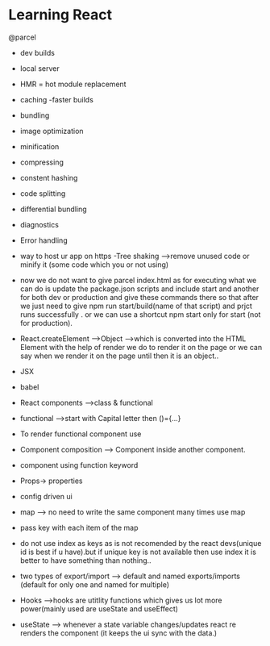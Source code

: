 # Learning React

@parcel
- dev builds
- local server
- HMR = hot module replacement
- caching -faster builds
- bundling
- image optimization
- minification
- compressing
- constent hashing
- code splitting
- differential bundling
- diagnostics
- Error handling
- way to host ur app on https
  -Tree shaking -->remove unused code or minify it (some code which you or not using)

- now we do not want to give parcel index.html as for executing what we can do is update the package.json scripts and include start and another for both dev or production and give these commands there so that after we just need to give npm run start/build(name of that script) and prjct runs successfully . or we can use a shortcut npm start only for start (not for production).

- React.createElement -->Object -->which is converted into the HTML Element with the help of render we do to render it on the page or we can say when we render it on the page until then it is an object..

- JSX

- babel

- React components -->class & functional

- functional -->start with Capital letter then ()={...}

- To render functional component use <nameofthecomponent />

- Component composition --> Component inside another component.

- component using function keyword

- Props-> properties

- config driven ui

- map --> no need to write the same component many times use map

- pass key with each item of the map
- do not use index as keys as is not recomended by the react devs(unique id is best if u have).but if unique key is not available then use index it is better to have something than nothing..
- two types of export/import --> default and named exports/imports (default for only one and named for multiple)

- Hooks -->hooks are utitlity functions which gives us lot more power(mainly used are useState and useEffect) 
- useState --> whenever a state variable changes/updates react re renders the component (it keeps the ui sync with the data.)
